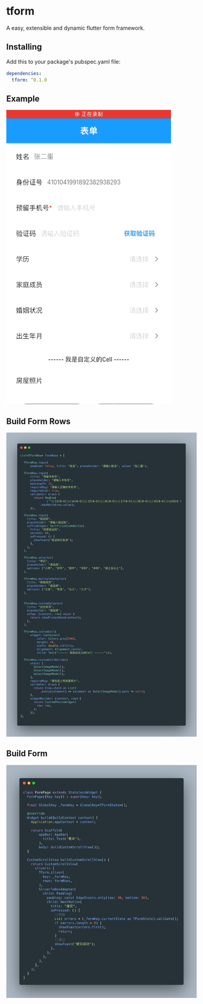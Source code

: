 # tform

A easy, extensible and dynamic flutter form framework.

## Installing
Add this to your package's pubspec.yaml file:
```yaml
dependencies:
  tform: ^0.1.0
```

## Example
![avatar](./raw/demo.gif)

## Build Form Rows
![avatar](./raw/carbon_rows.png)

## Build Form
![avatar](./raw/carbon_page.png)
